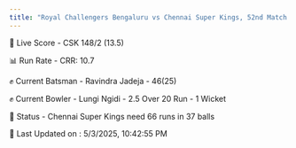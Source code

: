 ```yaml
---
title: "Royal Challengers Bengaluru vs Chennai Super Kings, 52nd Match - Live Cricket Score"
---
```


🔴 Live Score - CSK 148/2 (13.5)  

📊 Run Rate - CRR: 10.7  

✊ Current Batsman - Ravindra Jadeja - 46(25)  

✊ Current Bowler - Lungi Ngidi - 2.5 Over 20 Run - 1 Wicket  

📑 Status - Chennai Super Kings need 66 runs in 37 balls

📝 Last Updated on : 5/3/2025, 10:42:55 PM  

